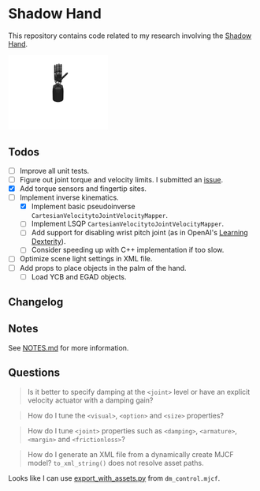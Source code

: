 # Shadow Hand

This repository contains code related to my research involving the [Shadow Hand](https://www.shadowrobot.com/).

<img src="./assets/teaser.gif" width="40%"/>

## Todos

- [ ] Improve all unit tests.
- [ ] Figure out joint torque and velocity limits. I submitted an [issue](https://github.com/shadow-robot/sr_core/issues/206).
- [x] Add torque sensors and fingertip sites.
- [ ] Implement inverse kinematics.
    - [x] Implement basic pseudoinverse `CartesianVelocitytoJointVelocityMapper`.
    - [ ] Implement LSQP `CartesianVelocitytoJointVelocityMapper`.
    - [ ] Add support for disabling wrist pitch joint (as in OpenAI's [Learning Dexterity](https://arxiv.org/abs/1808.00177)).
    - [ ] Consider speeding up  with C++ implementation if too slow.
- [ ] Optimize scene light settings in XML file.
- [ ] Add props to place objects in the palm of the hand.
    - [ ] Load YCB and EGAD objects.

## Changelog

## Notes

See [NOTES.md](NOTES.md) for more information.

## Questions

> Is it better to specify damping at the `<joint>` level or have an explicit velocity actuator with a damping gain?

> How do I tune the `<visual>`, `<option>` and `<size>` properties?

> How do I tune `<joint>` properties such as `<damping>`, `<armature>`, `<margin>` and `<frictionloss>`?

> How do I generate an XML file from a dynamically create MJCF model? `to_xml_string()` does not resolve asset paths.

Looks like I can use [export_with_assets.py](https://github.com/deepmind/dm_control/blob/master/dm_control/mjcf/export_with_assets.py) from `dm_control.mjcf`.

